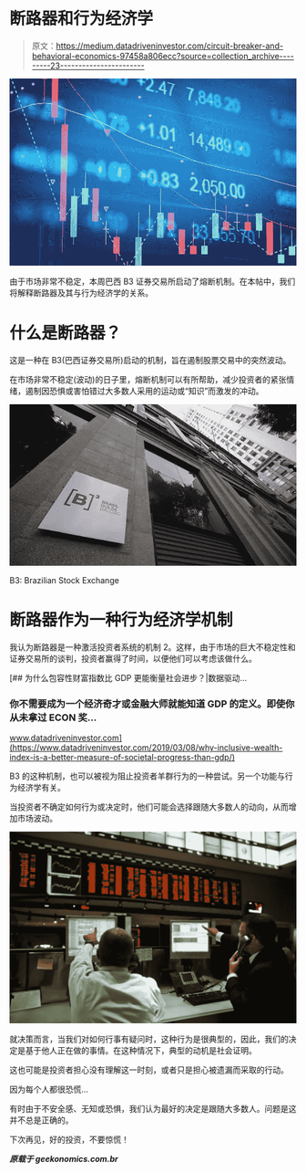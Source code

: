 # 断路器和行为经济学

> 原文：<https://medium.datadriveninvestor.com/circuit-breaker-and-behavioral-economics-97458a806ecc?source=collection_archive---------23----------------------->

![](img/f7cdf3c3d046101c044b8f963cd09275.png)

由于市场非常不稳定，本周巴西 B3 证券交易所启动了熔断机制。在本帖中，我们将解释断路器及其与行为经济学的关系。

# **什么是断路器？**

这是一种在 B3(巴西证券交易所)启动的机制，旨在遏制股票交易中的突然波动。

在市场非常不稳定(波动)的日子里，熔断机制可以有所帮助，减少投资者的紧张情绪，遏制因恐惧或害怕错过大多数人采用的运动或“知识”而激发的冲动。

![](img/18d282a0706ed89441d4e0652ac8b057.png)

B3: Brazilian Stock Exchange

# **断路器作为一种行为经济学机制**

我认为断路器是一种激活投资者系统的机制 2。这样，由于市场的巨大不稳定性和证券交易所的谈判，投资者赢得了时间，以便他们可以考虑该做什么。

[](https://www.datadriveninvestor.com/2019/03/08/why-inclusive-wealth-index-is-a-better-measure-of-societal-progress-than-gdp/) [## 为什么包容性财富指数比 GDP 更能衡量社会进步？|数据驱动…

### 你不需要成为一个经济奇才或金融大师就能知道 GDP 的定义。即使你从未拿过 ECON 奖…

www.datadriveninvestor.com](https://www.datadriveninvestor.com/2019/03/08/why-inclusive-wealth-index-is-a-better-measure-of-societal-progress-than-gdp/) 

B3 的这种机制，也可以被视为阻止投资者羊群行为的一种尝试。另一个功能与行为经济学有关。

当投资者不确定如何行为或决定时，他们可能会选择跟随大多数人的动向，从而增加市场波动。

![](img/5db5aa326c5dcf0279537247144167d6.png)

就决策而言，当我们对如何行事有疑问时，这种行为是很典型的，因此，我们的决定是基于他人正在做的事情。在这种情况下，典型的动机是社会证明。

这也可能是投资者担心没有理解这一时刻，或者只是担心被遗漏而采取的行动。

因为每个人都很恐慌…

有时由于不安全感、无知或恐惧，我们认为最好的决定是跟随大多数人。问题是这并不总是正确的。

下次再见，好的投资，不要惊慌！

***原载于 geekonomics.com.br***